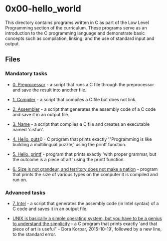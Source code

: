 # 0x00-hello_world

This directory contains programs written in C as part of the Low Level
Programming section of the curriculum. These programs serve as an introduction
to the C programming language and demonstrate basic concepts such as
compilation, linking, and the use of standard input and output.


## Files

### Mandatory tasks
* [0. Preprocessor](./0-preprocessor) - a script that runs a C file through
 the preprocessor and save the result into another file.

* [1. Compiler](./-1-compiler) - a script that compiles a C file but does not
 link.

* [2. Assembler](./2-assembler) -  a script that generates the assembly code of
 a C code and save it in an output file.

* [3. Name](./3-name) -  a script that compiles a C file and creates an
 executable named 'cisfun'.

* [4. Hello, puts](./4-puts.c)0 - C program that prints exactly '"Programming is
 like building a multilingual puzzle,' using the printf function.

* [5. Hello, printf](./5-printf.c) - program that prints exactly 'with proper
  grammar, but the outcome is a piece of art' using the printf function.

* [6. Size is not grandeur, and territory does not make a nation](./size.c) - 
 program that prints the size of various types on the computer it is compiled
 and run on.

### Advanced tasks

* [7. Intel](./100-intel) -  a script that generates the assembly code
 (in Intel syntax) of a C code and saves it in an output file.

* [ UNIX is basically a simple operating system, but you have to be a genius
to understand the simplicity](./101-quote.c) - a C program that prints exactly
 'and that piece of art is useful" - Dora Korpar, 2015-10-19', followed by a new
 line, to the standard error. 
  

